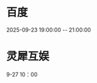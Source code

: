 


# 百度
2025-09-23 19:00:00 -- 21:00:00

# 灵犀互娱
9-27 10：00
<!--stackedit_data:
eyJoaXN0b3J5IjpbLTM4Mzg4MiwxNDAxMTQxMDM4LDE1MjAxNT
U4NiwxMTk3NzczNzA4LDIwNTE2MjQxNTIsLTEzNjkyOTM4MDIs
LTk5OTg0NDE0OSwtOTEzMzMwODM3LC0xOTI4OTIyNjUwLDQ4OD
YyNTE5NSwtMjI3ODkwODAsMTE1NjIzMTYzMyw1MjIwNTUzMjMs
LTIwMDQ0MDczMDIsLTIxNDA5MDQxNjMsLTczNzI2Mzc2NSwxMz
Y4MDIzOTIxLDcxODgxODU5NCwtMjA1NTg1ODIzNSwxNTU3NjM2
MjM3XX0=
-->